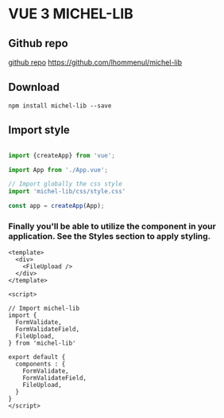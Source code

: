 # VUE 3 MICHEL-LIB

## Github repo 
[github repo](https://github.com/lhommenul/michel-lib) https://github.com/lhommenul/michel-lib

## Download

````
npm install michel-lib --save
````

## Import style

```javascript

import {createApp} from 'vue';

import App from './App.vue';

// Import globally the css style
import 'michel-lib/css/style.css'

const app = createApp(App);

```


### Finally you'll be able to utilize the component in your application. See the Styles section to apply styling.

```vue
<template>
  <div>
    <FileUpload />
  </div>
</template>

<script>

// Import michel-lib
import { 
  FormValidate,
  FormValidateField,
  FileUpload,
} from 'michel-lib'

export default {
  components : {
    FormValidate,
    FormValidateField,
    FileUpload,
  }
}
</script>
```
